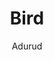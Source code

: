 ---
#YAML part
layout: post
title: Bird
author: Adurud
description: "A short description of this picture."
categories: pictures
image: "/assets/images/Pictures/Bird.jpg"
---